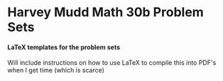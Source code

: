 # Harvey Mudd Math 30b Problem Sets
#### LaTeX templates for the problem sets

Will include instructions on how to use LaTeX to compile this into PDF's when I get time (which is scarce)
